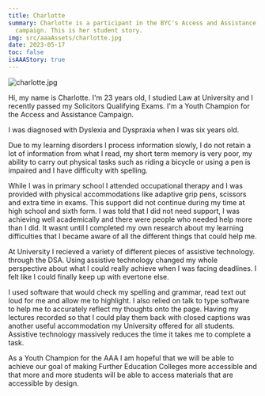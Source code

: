 ```yaml
---
title: Charlotte
summary: Charlotte is a participant in the BYC's Access and Assistance for All
  campaign. This is her student story.
img: src/aaaAssets/charlotte.jpg
date: 2023-05-17
toc: false
isAAAStory: true
---
```

![charlotte.jpg](Charlotte)

Hi, my name is Charlotte. I'm 23 years old, I studied Law at University and I recently passed my Solicitors Qualifying Exams. I'm a Youth Champion for the Access and Assistance Campaign.

I was diagnosed with Dyslexia and Dyspraxia when I was six years old. 

Due to my learning disorders I process information slowly, I do not retain a lot of information from what I read, my short term memory is very poor, my ability to carry out physical tasks such as riding a bicycle or using a pen is impaired and I have difficulty with spelling.

While I was in primary school I attended occupational therapy and I was provided with physical accommodations like adaptive grip pens, scissors and extra time in exams. This support did not continue during my time at high school and sixth form. I was told that I did not need support, I was achieving well academically and there were people who needed help more than I did. It wasnt until I completed my own research about my learning difficulties that I became aware of all the different things that could help me.

At University I recieved a variety of different pieces of assistive technology. through the DSA. Using assistive technology changed my whole perspective about what I could really achieve when I was facing deadlines. I felt like I could finally keep up with evertone else. 

I used software that would check my spelling and grammar, read text out loud for me and allow me to highlight. I also relied on talk to type software to help me to accurately reflect my thoughts onto the page. Having my lectures recorded so that I could play them back with closed captions was another useful accommodation my University offered for all students. Assistive technology massively reduces the time it takes me to complete a task.

As a Youth Champion for the AAA I am hopeful that we will be able to achieve our goal of making Further Education Colleges more accessible and that more and more students will be able to access materials that are accessible by design.
